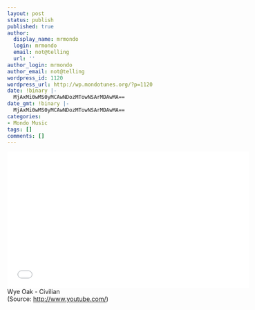 ```yaml
---
layout: post
status: publish
published: true
author:
  display_name: mrmondo
  login: mrmondo
  email: not@telling
  url: ''
author_login: mrmondo
author_email: not@telling
wordpress_id: 1120
wordpress_url: http://wp.mondotunes.org/?p=1120
date: !binary |-
  MjAxMi0wMS0yMCAwNDozMTowNSArMDAwMA==
date_gmt: !binary |-
  MjAxMi0wMS0yMCAwNDozMTowNSArMDAwMA==
categories:
- Mondo Music
tags: []
comments: []
---
```

<iframe width="560" height="315" src="//www.youtube.com/embed/r5B4KS7GP9A" frameborder="0"> </iframe>
Wye Oak - Civilian
<div class="attribution">(<span>Source:</span> <a href="http://www.youtube.com/">http://www.youtube.com/</a>)</div>
